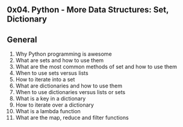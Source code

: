 0x04. Python - More Data Structures: Set, Dictionary
------------------------------------------------------

General
--------
1.  Why Python programming is awesome
2.  What are sets and how to use them
3.  What are the most common methods of set and how to use them
4.  When to use sets versus lists
5.  How to iterate into a set
6.  What are dictionaries and how to use them
7.  When to use dictionaries versus lists or sets
8.  What is a key in a dictionary
9.  How to iterate over a dictionary
10. What is a lambda function
11. What are the map, reduce and filter functions
